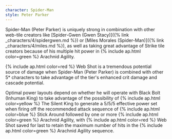 ```yaml
---
character: Spider-Man
style: Peter Parker
---
```

Spider-Man (Peter Parker) is uniquely strong in combination with other web-tile creators like [Spider-Gwen (Gwen Stacy)]({% link _characters/4/spidergwen.md %}) or [Miles Morales (Spider-Man)]({% link _characters/4/miles.md %}), as well as taking great advantage of Strike tile creators because of his multiple hit power in {% include ap.html color=green %} Arachnid Agility.

{% include ap.html color=red %} Web Shot is a tremendous potential source of damage when Spider-Man (Peter Parker) is combined with other 5* characters to take advantage of the tier&apos;s enhanced crit damage and cascade potential.

Optimal power layouts depend on whether he will operate with Black Bolt (Inhuman King) to take advantage of the possibility of {% include ap.html color=yellow %} The Silent King to generate a 5/5/5 effective power set when firing off the recommended attack sequence of {% include ap.html color=blue %} Stick Around followed by one or more {% include ap.html color=green %} Arachnid Agility, with {% include ap.html color=red %} Web Shot saved for last to retain the maximum number of hits in the {% include ap.html color=green %} Arachnid Agility sequence.